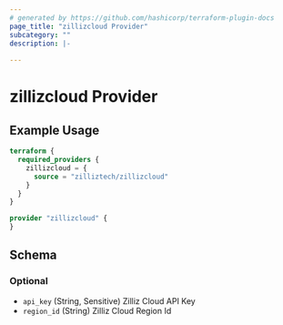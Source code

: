 ```yaml
---
# generated by https://github.com/hashicorp/terraform-plugin-docs
page_title: "zillizcloud Provider"
subcategory: ""
description: |-
  
---
```


# zillizcloud Provider



## Example Usage

```terraform
terraform {
  required_providers {
    zillizcloud = {
      source = "zilliztech/zillizcloud"
    }
  }
}

provider "zillizcloud" {
}
```

<!-- schema generated by tfplugindocs -->
## Schema

### Optional

- `api_key` (String, Sensitive) Zilliz Cloud API Key
- `region_id` (String) Zilliz Cloud Region Id
